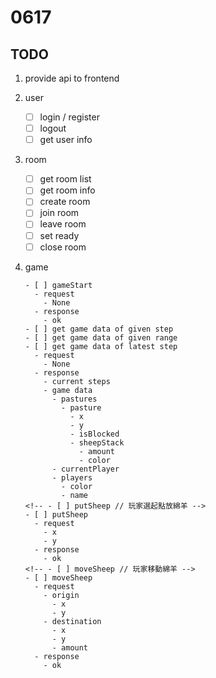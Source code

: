 # 0617

## TODO

1.  provide api to frontend
1.  user

    - [ ] login / register
    - [ ] logout
    - [ ] get user info

1.  room

    - [ ] get room list
    - [ ] get room info
    - [ ] create room
    - [ ] join room
    - [ ] leave room
    - [ ] set ready
    - [ ] close room

1.  game
    <!-- - [ ] gameStart //遊戲開始 -->

        - [ ] gameStart
          - request
            - None
          - response
            - ok
        - [ ] get game data of given step
        - [ ] get game data of given range
        - [ ] get game data of latest step
          - request
            - None
          - response
            - current steps
            - game data
              - pastures
                - pasture
                  - x
                  - y
                  - isBlocked
                  - sheepStack
                    - amount
                    - color
              - currentPlayer
              - players
                - color
                - name
        <!-- - [ ] putSheep // 玩家選起點放綿羊 -->
        - [ ] putSheep
          - request
            - x
            - y
          - response
            - ok
        <!-- - [ ] moveSheep // 玩家移動綿羊 -->
        - [ ] moveSheep
          - request
            - origin
              - x
              - y
            - destination
              - x
              - y
              - amount
          - response
            - ok
